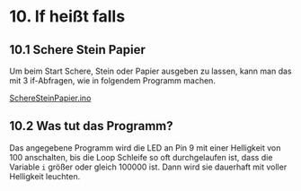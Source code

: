 # 10. If heißt falls

## 10.1 Schere Stein Papier

Um beim Start Schere, Stein oder Papier ausgeben zu lassen, kann man das mit 3 if-Abfragen, wie in folgendem Programm
machen.

[SchereSteinPapier.ino]({GITHUB}/programme/ArduinoEinfuehrung/10.1_SchereSteinPapier/SchereSteinPapier.ino ':include :type=code arduino :link :wrap :open')

## 10.2 Was tut das Programm?

Das angegebene Programm wird die LED an Pin 9 mit einer Helligkeit von $100$ anschalten, bis die Loop Schleife so oft
durchgelaufen ist, dass die Variable `i` größer oder gleich $100000$ ist. Dann wird sie dauerhaft mit voller Helligkeit
leuchten.
